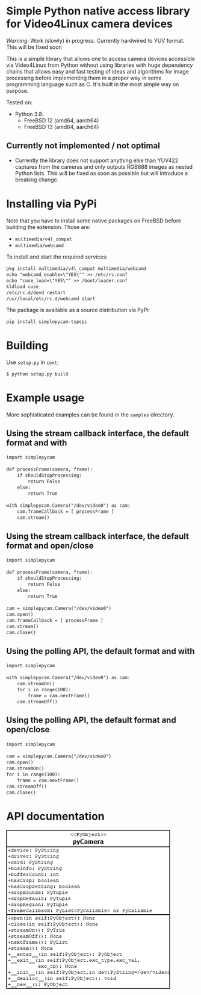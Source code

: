 # Simple Python native access library for Video4Linux camera devices

_Warning_: Work (slowly) in progress. Currently hardwired to YUV format. This will be
fixed soon

This is a simple library that allows one to access camera devices accessible
via Video4Linux from Python without using libraries with huge dependency chains
that allows easy and fast testing of ideas and algorithms for image processing
before implementing them in a proper way in some programming language such as C.
It's built in the most simple way on purpose.

Tested on:

* Python 3.8:
	* FreeBSD 12 (amd64, aarch64)
	* FreeBSD 13 (amd64, aarch64)

## Currently not implemented / not optimal

* Currently the library does not support anything else than YUV422 captures from
  the cameras and only outputs RGB888 images as nested Python lists. This will
  be fixed as soon as possible but will introduce a breaking change.

# Installing via PyPi

Note that you have to install some native packages on FreeBSD before building the
extension. Those are:

* ```multimedia/v4l_compat```
* ```multimedia/webcamd```

To install and start the required services:

```
pkg install multimedia/v4l_compat multimedia/webcamd
echo "webcamd_enable=\"YES\"" >> /etc/rc.conf
echo "cuse_load=\"YES\"" >> /boot/loader.conf
kldload cuse
/etc/rc.d/devd restart
/usr/local/etc/rc.d/webcamd start
```

The package is available as a source distribution via PyPi:

```
pip install simplepycam-tspspi
```

# Building

Use ```setup.py``` in ```cext```:

```
$ python setup.py build
```

# Example usage

More sophisticated examples can be found in the ```samples``` directory.

## Using the stream callback interface, the default format and with

```
import simplepycam

def processFrame(camera, frame):
	if shouldStopProcessing:
		return False
	else:
		return True

with simplepycam.Camera("/dev/video0") as cam:
	cam.frameCallback = [ processFrame ]
	cam.stream()
```

## Using the stream callback interface, the default format and open/close

```
import simplepycam

def processFrame(camera, frame):
	if shouldStopProcessing:
		return False
	else:
		return True

cam = simplepycam.Camera("/dev/video0")
cam.open()
cam.frameCallback = [ processFrame ]
cam.stream()
cam.close()
```

## Using the polling API, the default format and with

```
import simplepycam

with simplepycam.Camera("/dev/video0") as cam:
	cam.streamOn()
	for i in range(100):
		frame = cam.nextFrame()
	cam.streamOff()
```

## Using the polling API, the default format and open/close

```
import simplepycam

cam = simplepycam.Camera("/dev/video0")
cam.open()
cam.streamOn()
for i in range(100):
	frame = cam.nextFrame()
cam.streamOff()
cam.close()
```

# API documentation

![UML diagram of Python side](https://raw.githubusercontent.com/tspspi/simplepycam/master/doc/pythonuml.png)
